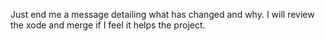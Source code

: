 Just end me a message detailing what has changed and why. I will review the xode and merge if I feel it helps the project.
